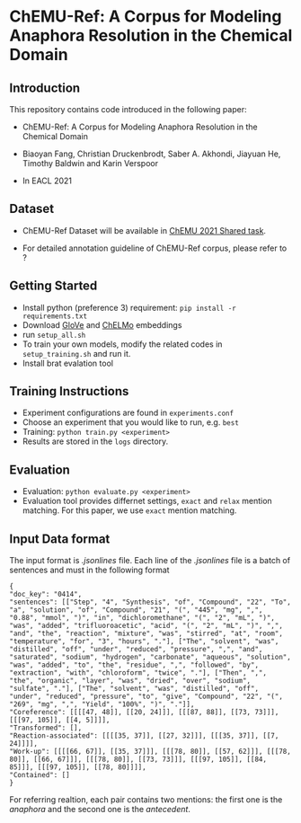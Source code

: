 # ChEMU-Ref: A Corpus for Modeling Anaphora Resolution in the Chemical Domain

## Introduction

This repository contains code introduced in the following paper:

- ChEMU-Ref: A Corpus for Modeling Anaphora Resolution in the Chemical Domain

- Biaoyan Fang, Christian Druckenbrodt, Saber A. Akhondi, Jiayuan He, Timothy Baldwin and Karin Verspoor

- In EACL 2021

## Dataset 

- ChEMU-Ref Dataset will be available in [ChEMU 2021 Shared task](http://chemu.eng.unimelb.edu.au/).

- For detailed annotation guideline of ChEMU-Ref corpus, please refer to ?


## Getting Started 
- Install python (preference 3) requirement: `pip install -r requirements.txt`
- Download [GloVe](http://nlp.stanford.edu/data/glove.840B.300d.zip) and [ChELMo](https://github.com/zenanz/ChemPatentEmbeddings) embeddings
- run `setup_all.sh`
- To train your own models, modify the related codes in `setup_training.sh` and run it.
- Install brat evalation tool 

## Training Instructions
- Experiment configurations are found in `experiments.conf`
- Choose an experiment that you would like to run, e.g. `best`
- Training: `python train.py <experiment>`
- Results are stored in the `logs` directory.

## Evaluation
- Evaluation: `python evaluate.py <experiment>`
- Evaluation tool provides differnet settings, `exact` and `relax` mention matching. For this paper, we use `exact` mention matching.

## Input Data format
The input format is *.jsonlines* file. Each line of the *.jsonlines* file is a batch of sentences and must in the following format
```
{
"doc_key": "0414", 
"sentences": [["Step", "4", "Synthesis", "of", "Compound", "22", "To", "a", "solution", "of", "Compound", "21", "(", "445", "mg", ",", "0.88", "mmol", ")", "in", "dichloromethane", "(", "2", "mL", ")", "was", "added", "trifluoroacetic", "acid", "(", "2", "mL", ")", ",", "and", "the", "reaction", "mixture", "was", "stirred", "at", "room", "temperature", "for", "3", "hours", "."], ["The", "solvent", "was", "distilled", "off", "under", "reduced", "pressure", ",", "and", "saturated", "sodium", "hydrogen", "carbonate", "aqueous", "solution", "was", "added", "to", "the", "residue", ",", "followed", "by", "extraction", "with", "chloroform", "twice", "."], ["Then", ",", "the", "organic", "layer", "was", "dried", "over", "sodium", "sulfate", "."], ["The", "solvent", "was", "distilled", "off", "under", "reduced", "pressure", "to", "give", "Compound", "22", "(", "269", "mg", ",", "Yield", "100%", ")", "."]], 
"Coreference": [[[[47, 48]], [[20, 24]]], [[[87, 88]], [[73, 73]]], [[[97, 105]], [[4, 5]]]], 
"Transformed": [], 
"Reaction-associated": [[[[35, 37]], [[27, 32]]], [[[35, 37]], [[7, 24]]]], 
"Work-up": [[[[66, 67]], [[35, 37]]], [[[78, 80]], [[57, 62]]], [[[78, 80]], [[66, 67]]], [[[78, 80]], [[73, 73]]], [[[97, 105]], [[84, 85]]], [[[97, 105]], [[78, 80]]]], 
"Contained": []
}
```
For referring realtion, each pair contains two mentions: the first one is the *anaphora* and the second one is the *antecedent*.


